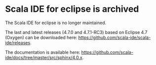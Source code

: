 # Scala IDE for eclipse is archived

The Scala IDE for eclipse is no longer maintained.

The last and latest releases (4.7.0 and 4.7.1-RC3) based on Eclipse 4.7 (Oxygen) can be downloaded here: https://github.com/scala-ide/scala-ide/releases.

The documentation is available here: https://github.com/scala-ide/docs/tree/master/src/sphinx/4.0.x.
